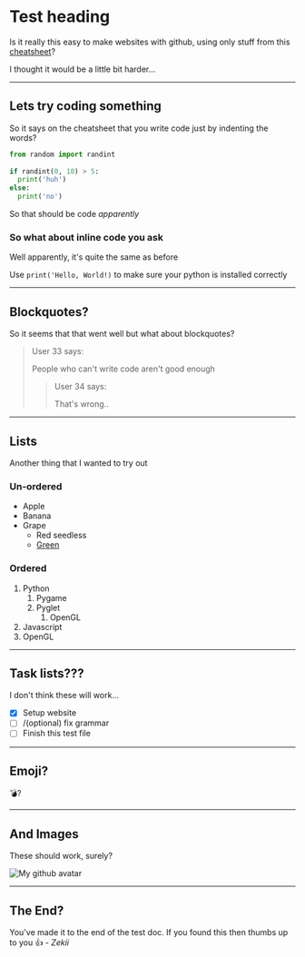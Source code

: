 # Test heading
Is it really this easy to make websites with github, using only stuff from this [cheatsheet](http://packetlife.net/media/library/16/Markdown.pdf)?

I thought it would be a little bit harder...

***

## Lets try coding something
So it says on the cheatsheet that you write code just by indenting the words?
```python
from random import randint
  
if randint(0, 10) > 5:
  print('huh')
else:
  print('no')
```
So that should be code *apparently*

### So what about inline code you ask
Well apparently, it's quite the same as before

Use `print('Hello, World!)` to make sure your python is installed correctly

* * *

## Blockquotes?
So it seems that that went well but what about blockquotes?
> User 33 says:
> 
> People who can't write code aren't good enough
> > User 34 says: 
> > 
> > That's wrong..

* * *

## Lists
Another thing that I wanted to try out
### Un-ordered
* Apple
* Banana
* Grape
  * Red seedless
  * [Green](#)
### Ordered
1. Python
    1. Pygame
    2. Pyglet
        1. OpenGL
2. Javascript
3. OpenGL

* * *

## Task lists???
I don't think these will work...
- [x] Setup website
- [ ] /(optional) fix grammar
- [ ] Finish this test file

* * *

## Emoji?
:bomb:?

* * *

## And Images
These should work, surely?

![My github avatar](https://avatars3.githubusercontent.com/u/37285065?s=400&u=60da7c9c832ce995b97d2fb812642a08cde928a4&v=4)

* * *

## The End?
You've made it to the end of the test doc. If you found this then thumbs up to you :+1:
 \- _Zekii_
